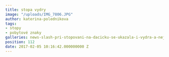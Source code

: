 ```yaml
---
title: stopa vydry
image: "/uploads/IMG_7806.JPG"
author: katerina-polednikova
tags:
- stopy
- pobytové znaky
galleries: news-slash-pri-stopovani-na-dacicku-se-ukazala-i-vydra-a-nejen-tam
position: 112
date: 2017-02-05 10:16:42.000000000 Z
---
```

